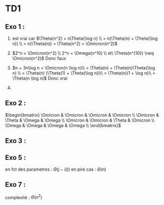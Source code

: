 # TD1

## Exo 1 :

1. est vrai car $\Theta(n^2) + n\Theta(\log n) \\
= n(\Theta(n) + \Theta(\log n)) \\
= n(\Theta(n)) = \Theta(n^2) = \Omicron(n^2)$

2. $2^n = \Omicron(n^2) \\
2^n = \Omega(n^10) \\
et\ \Theta(n^{10}) \neq \Omicron(n^2)$
Donc faux

3. $n + 3n\log n = \Omicron(n \log n)\\
= \Theta(n) + \Theta(n)\Theta(\log n) \\
= \Theta(n) (\Theta(1) + \Theta(\log n))\\
= \Theta(n)(1 + \log n)\\
= \Theta(n \log n)$
Donc vrai

4. 

## Exo 2 :

$\begin{bmatrix}
\Omicron & \Omicron & \Omicron & \Omicron \\
\Omicron & \Theta & \Omega & \Omega \\
\Omicron & \Omicron & \Theta & \Omicron \\
\Omega & \Omega & \Omega & \Omega \\
\end{bmatrix}$

## Exo 3 :

## Exo 5 :

en fct des parametres : $\Theta(j - (i))$
en pire cas : $\Theta(n)$

## Exo 7 :

complexité : $\Theta(n^2)$